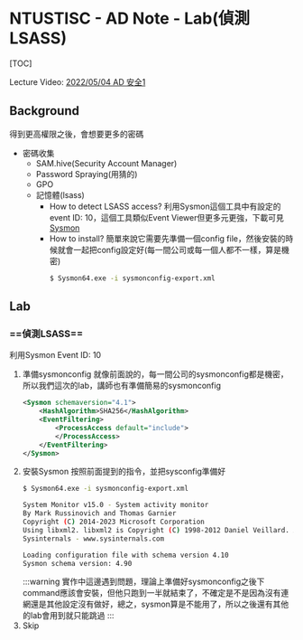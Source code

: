 # NTUSTISC - AD Note - Lab(偵測LSASS)
[TOC]

Lecture Video: [2022/05/04 AD 安全1](https://youtu.be/Cv2gNQkDM8Q?si=l1na5hFGpAPk6Uux&t=4257)

## Background
得到更高權限之後，會想要更多的密碼
* 密碼收集
    * SAM.hive(Security Account Manager)
    * Password Spraying(用猜的)
    * GPO
    * 記憶體(lsass)
        * How to detect LSASS access?
        利用Sysmon這個工具中有設定的event ID: 10，這個工具類似Event Viewer但更多元更強，下載可見[Sysmon](https://docs.microsoft.com/en-us/sysinternals/downloads/sysmon)
        * How to install?
        簡單來說它需要先準備一個config file，然後安裝的時候就會一起把config設定好(每一間公司或每一個人都不一樣，算是機密)
            ```bash
            $ Sysmon64.exe -i sysmonconfig-export.xml
            ```
## Lab
### ==偵測LSASS==
利用Sysmon Event ID: 10
1. 準備sysmonconfig
    就像前面說的，每一間公司的sysmonconfig都是機密，所以我們這次的lab，講師也有準備簡易的sysmonconfig
    ```xml
    <Sysmon schemaversion="4.1">
        <HashAlgorithm>SHA256</HashAlgorithm>
        <EventFiltering>
            <ProcessAccess default="include">   
            </ProcessAccess>
        </EventFiltering>
    </Sysmon>
    ```
2. 安裝Sysmon
    按照前面提到的指令，並把sysconfig準備好
    ```bash
    $ Sysmon64.exe -i sysmonconfig-export.xml

    System Monitor v15.0 - System activity monitor
    By Mark Russinovich and Thomas Garnier
    Copyright (C) 2014-2023 Microsoft Corporation
    Using libxml2. libxml2 is Copyright (C) 1998-2012 Daniel Veillard. All Rights Reserved.
    Sysinternals - www.sysinternals.com

    Loading configuration file with schema version 4.10
    Sysmon schema version: 4.90
    ```
    :::warning
    實作中這邊遇到問題，理論上準備好sysmonconfig之後下command應該會安裝，但他只跑到一半就結束了，不確定是不是因為沒有連網還是其他設定沒有做好，總之，sysmon算是不能用了，所以之後還有其他的lab會用到就只能跳過
    :::
3. Skip